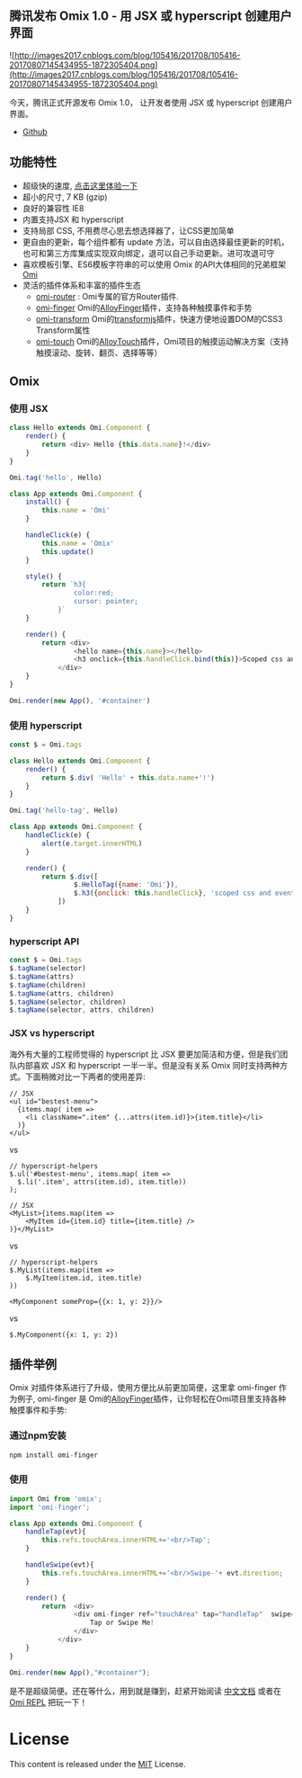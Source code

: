 ## 腾讯发布 Omix 1.0 - 用 JSX 或 hyperscript 创建用户界面

![http://images2017.cnblogs.com/blog/105416/201708/105416-20170807145434955-1872305404.png](http://images2017.cnblogs.com/blog/105416/201708/105416-20170807145434955-1872305404.png)

今天，腾讯正式开源发布 Omix 1.0， 让开发者使用 JSX 或 hyperscript 创建用户界面。

* [Github](https://github.com/AlloyTeam/omix)

## 功能特性

* 超级快的速度, [点击这里体验一下](https://alloyteam.github.io/omix/example/perfs)
* 超小的尺寸, 7 KB (gzip)
* 良好的兼容性 IE8
* 内置支持JSX 和 hyperscript
* 支持局部 CSS, 不用费尽心思去想选择器了，让CSS更加简单
* 更自由的更新，每个组件都有 update 方法，可以自由选择最佳更新的时机，也可和第三方库集成实现双向绑定，退可以自己手动更新。进可攻退可守
* 喜欢模板引擎、ES6模板字符串的可以使用 Omix 的API大体相同的兄弟框架 [Omi](https://github.com/AlloyTeam/omi)
* 灵活的插件体系和丰富的插件生态
    * [omi-router](https://github.com/AlloyTeam/omix/tree/master/plugins/omi-router) : Omi专属的官方Router插件.
    * [omi-finger](https://github.com/AlloyTeam/omix/tree/master/plugins/omi-finger) Omi的[AlloyFinger](https://github.com/AlloyTeam/AlloyFinger)插件，支持各种触摸事件和手势
    * [omi-transform](https://github.com/AlloyTeam/omix/tree/master/plugins/omi-transform) Omi的[transformjs](https://alloyteam.github.io/AlloyTouch/transformjs/)插件，快速方便地设置DOM的CSS3 Transform属性
    * [omi-touch](https://github.com/AlloyTeam/omix/tree/master/plugins/omi-touch) Omi的[AlloyTouch](https://github.com/AlloyTeam/AlloyTouch)插件，Omi项目的触摸运动解决方案（支持触摸滚动、旋转、翻页、选择等等）
    
## Omix 

### 使用 JSX 

``` js
class Hello extends Omi.Component {
    render() {
        return <div> Hello {this.data.name}!</div>
    }
}

Omi.tag('hello', Hello)

class App extends Omi.Component {
    install() {
        this.name = 'Omi'
    }

    handleClick(e) {
        this.name = 'Omix' 
        this.update()
    }

    style() {
        return `h3{
	            color:red;
	            cursor: pointer;
	        }`
    }

    render() {
        return <div>
	            <hello name={this.name}></hello>
	            <h3 onclick={this.handleClick.bind(this)}>Scoped css and event test! click me!</h3>
	        </div>
    }
}

Omi.render(new App(), '#container')
```

### 使用 hyperscript

``` js
const $ = Omi.tags

class Hello extends Omi.Component {
    render() {
        return $.div( 'Hello' + this.data.name+'!')
    }
}

Omi.tag('hello-tag', Hello)

class App extends Omi.Component {
    handleClick(e) {
        alert(e.target.innerHTML)
    }

    render() {
        return $.div([
	            $.HelloTag({name: 'Omi'}),
	            $.h3({onclick: this.handleClick}, 'scoped css and event test! click me!')
	        ])
    }
}
```

### hyperscript API

```js
const $ = Omi.tags
$.tagName(selector)
$.tagName(attrs)
$.tagName(children)
$.tagName(attrs, children)
$.tagName(selector, children)
$.tagName(selector, attrs, children)
```

### JSX vs hyperscript

海外有大量的工程师觉得的 hyperscript 比 JSX 要更加简洁和方便，但是我们团队内部喜欢 JSX 和 hyperscript 一半一半。但是没有关系 Omix 同时支持两种方式。下面稍微对比一下两者的使用差异:

```
// JSX
<ul id="bestest-menu">
  {items.map( item =>
    <li className=".item" {...attrs(item.id)}>{item.title}</li>
  )}
</ul>
```
vs
```
// hyperscript-helpers
$.ul('#bestest-menu', items.map( item =>
  $.li('.item', attrs(item.id), item.title))
);
```


```
// JSX
<MyList>{items.map(item => 
    <MyItem id={item.id} title={item.title} />
)}</MyList>
```
vs
```
// hyperscript-helpers
$.MyList(items.map(item => 
    $.MyItem(item.id, item.title)
))
```

```
<MyComponent someProp={{x: 1, y: 2}}/>
```
vs
```
$.MyComponent({x: 1, y: 2})
```

## 插件举例

Omix 对插件体系进行了升级，使用方便比从前更加简便，这里拿 omi-finger 作为例子, omi-finger 是 Omi的[AlloyFinger](https://github.com/AlloyTeam/AlloyFinger)插件，让你轻松在Omi项目里支持各种触摸事件和手势:


### 通过npm安装 

``` js
npm install omi-finger
```

### 使用

```js
import Omi from 'omix';
import 'omi-finger';

class App extends Omi.Component {
    handleTap(evt){
        this.refs.touchArea.innerHTML+='<br/>Tap';
    }

    handleSwipe(evt){
        this.refs.touchArea.innerHTML+='<br/>Swipe-'+ evt.direction;
    }

    render() {
        return  <div>
	            <div omi-finger ref="touchArea" tap="handleTap"  swipe="handleSwipe" >
	                Tap or Swipe Me!
	            </div>
	        </div>
    }
}

Omi.render(new App(),"#container");
```

是不是超级简便。还在等什么，用到就是赚到，赶紧开始阅读 [中文文档](https://github.com/AlloyTeam/omix/tree/master/docs) 或者在 [Omi REPL](https://alloyteam.github.io/omix/repl/) 把玩一下！


# License
This content is released under the [MIT](http://opensource.org/licenses/MIT) License.
